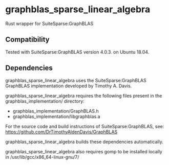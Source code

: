 # graphblas_sparse_linear_algebra
Rust wrapper for SuiteSparse:GraphBLAS

## Compatibility
Tested with SuiteSparse:GraphBLAS version 4.0.3. on Ubuntu 18.04.

## Dependencies
graphblas_sparse_linear_algebra uses the SuiteSparse:GraphBLAS GraphBLAS implementation developed by Timothy A. Davis.

graphblas_sparse_linear_algebra requires the following files present in the graphblas_implementation/ directory:
- graphblas_implementation/GraphBLAS.h
- graphblas_implementation/libgraphblas.a

For the source code and build instructions of SuiteSparse:GraphBLAS, see: https://github.com/DrTimothyAldenDavis/GraphBLAS

graphblas_sparse_linear_algebra builds these dependencies automatically.

graphblas_sparse_linear_algebra also requires gomp to be installed locally in /usr/lib/gcc/x86_64-linux-gnu/7/
